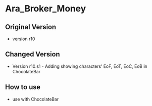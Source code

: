 # Ara_Broker_Money

## Original Version
- version r10

## Changed Version
- Version r10.s1 - Adding showing characters' EoF, EoT, EoC, EoB in ChocolateBar

## How to use
- use with ChocolateBar
